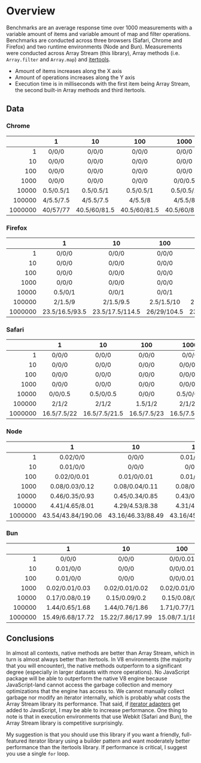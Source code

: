 # Overview

Benchmarks are an average response time over 1000 measurements with a variable amount of items and variable amount of map and filter operations. Benchmarks are conducted across three browsers (Safari, Chrome and Firefox) and two runtime environments (Node and Bun). Measurements were conducted across Array Stream (this library), Array methods (i.e. `Array.filter` and `Array.map`) and [itertools](https://github.com/nvie/itertools).

-   Amount of items increases along the X axis
-   Amount of operations increases along the Y axis
-   Execution time is in milliseconds with the first item being Array Stream, the second built-in Array methods and third itertools.

## Data

### Chrome

|         |     1     |      10      |     100      |     1000     |   10000    |    100000     |     1000000      |
| ------: | :-------: | :----------: | :----------: | :----------: | :--------: | :-----------: | :--------------: |
|       1 |   0/0/0   |    0/0/0     |    0/0/0     |    0/0/0     |  0/0/2.5   |   9/4.5/23    | 189.5/22.5/224.5 |
|      10 |   0/0/0   |    0/0/0     |    0/0/0     |    0/0/0     |  0/0/2.5   |   8/4.5/23    |   175/24/225.5   |
|     100 |   0/0/0   |    0/0/0     |    0/0/0     |    0/0/0     |  0/0/2.5   |  7.5/5.5/23   |  202.5/23.5/225  |
|    1000 |   0/0/0   |    0/0/0     |    0/0/0     |   0/0/0.5    |  0/0/2.5   |  7.5/5.5/23   |   244.5/23/225   |
|   10000 | 0.5/0.5/1 |  0.5/0.5/1   |  0.5/0.5/1   |  0.5/0.5/1   | 0.5/0.5/3  |  8.5/4.5/24   |  175/24.5/225.5  |
|  100000 | 4/5.5/7.5 |  4/5.5/7.5   |   4/5.5/8    |   4/5.5/8    |  4.5/6/10  |  13/10/30.5   |  226.5/29/232.5  |
| 1000000 | 40/57/77  | 40.5/60/81.5 | 40.5/60/81.5 | 40.5/60/82.5 | 43.5/60/84 | 55.5/62/104.5 |    302/79/307    |

### Firefox

|         |       1        |       10        |     100     |     1000     |    10000    |    100000    |    1000000     |
| ------: | :------------: | :-------------: | :---------: | :----------: | :---------: | :----------: | :------------: |
|       1 |     0/0/0      |      0/0/0      |    0/0/0    |   0/0/0.5    |   0.5/1/4   |   7/5.5/37   |  186/46.5/377  |
|      10 |     0/0/0      |      0/0/0      |    0/0/0    |   0/0/0.5    |  0.5/1/3.5  |  8.5/5.5/37  |  87.5/47/381   |
|     100 |     0/0/0      |      0/0/0      |    0/0/0    |   0/0/0.5    |  0.5/1/3.5  |   9/6/39.5   | 183.5/46/376.5 |
|    1000 |     0/0/0      |      0/0/0      |    0/0/0    |   0/0/0.5    |   0.5/1/4   | 8.5/5.5/38.5 | 129/46.5/378.5 |
|   10000 |    0.5/0/1     |      0/0/1      |    0/0/1    |  0.5/0/1.5   |   0.5/1/5   |  8.5/6/39.5  | 158.5/46/378.5 |
|  100000 |    2/1.5/9     |    2/1.5/9.5    | 2.5/1.5/10  | 2.5/1.5/10.5 | 3/2.5/13.5  | 10/7.5/48.5  |   139/48/392   |
| 1000000 | 23.5/16.5/93.5 | 23.5/17.5/114.5 | 26/29/104.5 | 23.5/17/98.5 | 24/18.5/104 | 30/22.5/138  | 157.5/64/474.5 |

### Safari

|         |      1      |      10       |     100     |     1000      |    10000    |   100000   |     1000000     |
| ------: | :---------: | :-----------: | :---------: | :-----------: | :---------: | :--------: | :-------------: |
|       1 |    0/0/0    |     0/0/0     |    0/0/0    |     0/0/0     |  0/0.5/1.5  |  1.5/4/17  |  28/46.5/327.5  |
|      10 |    0/0/0    |     0/0/0     |    0/0/0    |    0/0/0.5    | 0.5/0.5/2.5 |  4.5/5/24  | 41.5/42.5/262.5 |
|     100 |    0/0/0    |     0/0/0     |    0/0/0    |    0/0/0.5    |  0.5/0.5/2  | 3.5/4.5/20 |  36.5/43.5/281  |
|    1000 |    0/0/0    |     0/0/0     |    0/0/0    |    0/0/0.5    | 0.5/0.5/2.5 |  4/4.5/21  |  37.5/45/284.5  |
|   10000 |   0/0/0.5   |   0.5/0/0.5   |    0/0/0    |   0.5/0/0.5   | 0.5/0.5/2.5 |  4/4.5/17  |  39/44.5/263.5  |
|  100000 |    2/1/2    |     2/1/2     |   1.5/1/2   |    2/1/2.5    |    2/1/5    |  5/5/23.5  |  35.5/47/206.5  |
| 1000000 | 16.5/7.5/22 | 16.5/7.5/21.5 | 16.5/7.5/23 | 16.5/7.5/23.5 |   17/8/25   | 19/10.5/50 |  61/40.5/150.5  |

### Node

|         |         1          |        10         |        100        |       1000        |      10000       |       100000       |       1000000       |
| ------: | :----------------: | :---------------: | :---------------: | :---------------: | :--------------: | :----------------: | :-----------------: |
|       1 |      0.02/0/0      |       0/0/0       |    0.01/0/0.03    |  0.06/0.02/0.28   |  0.43/0.19/2.31  |  11.08/0.6/25.45   | 186.17/9.61/233.44  |
|      10 |      0.01/0/0      |       0/0/0       |     0/0/0.03      |  0.02/0.01/0.23   |  0.3/0.05/2.37   |   9.72/1.66/25.6   | 180.89/15.34/233.9  |
|     100 |    0.02/0/0.01     |    0.01/0/0.01    |    0.01/0/0.04    |  0.04/0.01/0.25   |  0.34/0.05/2.35  |  10.12/0.91/25.63  | 164.12/13.66/235.02 |
|    1000 |   0.08/0.03/0.12   |  0.08/0.04/0.11   |  0.08/0.04/0.13   |   0.1/0.04/0.34   |  0.36/0.08/2.5   |  9.71/1.94/25.58   | 159.23/13.84/235.63 |
|   10000 |   0.46/0.35/0.93   |  0.45/0.34/0.85   |  0.43/0.33/0.82   |  0.44/0.33/1.02   |  0.7/0.37/3.22   |  10.05/2.5/26.81   | 183.88/11.94/234.68 |
|  100000 |   4.41/4.65/8.01   |  4.29/4.53/8.38   |  4.31/4.51/8.42   |  4.31/4.58/8.64   | 4.67/5.19/11.02  |  14.71/6.05/33.56  | 158.99/18.72/243.91 |
| 1000000 | 43.54/43.84/190.06 | 43.16/46.33/88.49 | 43.16/45.05/88.42 | 43.74/45.16/91.25 | 47.1/45.92/89.45 | 59.97/48.37/110.41 | 209.22/53.35/319.78 |

### Bun

|         |        1         |        10        |       100       |       1000       |      10000       |      100000       |      1000000       |
| ------: | :--------------: | :--------------: | :-------------: | :--------------: | :--------------: | :---------------: | :----------------: |
|       1 |      0/0/0       |      0/0/0       |    0/0/0.01     |  0.02/0.04/0.24  |  0.12/0.31/1.1   |  1.73/3.77/12.32  |   22.7/36.28/123   |
|      10 |     0.01/0/0     |      0/0/0       |    0/0/0.01     |  0.02/0.03/0.13  |  0.14/0.33/1.25  |  1.79/3.84/12.49  | 22.27/37.33/122.69 |
|     100 |     0.01/0/0     |      0/0/0       |    0/0/0.01     |  0.03/0.03/0.13  |  0.13/0.31/1.3   |  1.49/3.73/12.38  | 22.93/36.76/123.11 |
|    1000 |  0.02/0.01/0.03  |  0.02/0.01/0.02  | 0.02/0.01/0.03  |  0.03/0.04/0.14  |  0.14/0.32/1.39  |  1.4/3.67/12.49   | 23.18/36.29/122.92 |
|   10000 |  0.17/0.08/0.19  |  0.15/0.09/0.2   |  0.15/0.08/0.2  |  0.16/0.11/0.3   |  0.26/0.4/1.61   |  1.59/3.81/12.86  | 22.44/36.49/123.35 |
|  100000 |  1.44/0.65/1.68  |  1.44/0.76/1.86  | 1.71/0.77/1.87  |  1.46/0.74/1.91  |  1.69/1.31/2.99  |  4.15/4.69/14.28  | 26.06/36.67/125.19 |
| 1000000 | 15.49/6.68/17.72 | 15.22/7.86/17.99 | 15.08/7.1/18.39 | 15.24/7.33/18.37 | 15.79/7.39/19.71 | 17.72/10.77/31.12 | 41.79/40.06/136.7  |

## Conclusions

In almost all contexts, native methods are better than Array Stream, which in turn is almost always better than itertools. In V8 environments (the majority that you will encounter), the native methods outperform to a significant degree (especially in larger datasets with more operations). No JavaScript package will be able to outperform the native V8 engine because JavaScript-land cannot access the garbage collection and memory optimizations that the engine has access to. We cannot manually collect garbage nor modify an iterator internally, which is probably what costs the Array Stream library its performance. That said, if [iterator adapters](https://github.com/tc39/proposal-iterator-helpers) get added to JavaScript, I may be able to increase performance. One thing to note is that in execution environments that use Webkit (Safari and Bun), the Array Stream library is competitive surprisingly.

My suggestion is that you should use this library if you want a friendly, full-featured iterator library using a builder pattern and want moderately better performance than the itertools library. If performance is critical, I suggest you use a single `for` loop.
